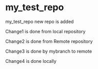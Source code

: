 # my_test_repo
my_test_repo
new repo is added

Change1 is done from local repository

Change2 is done from Remote repository

Change3 is done by mybranch to remote 

Change4 is done locally



